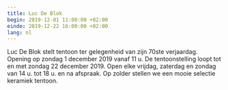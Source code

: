 ```yaml
---
title: Luc De Blok
begin: 2019-12-01 11:00:00 +02:00
einde: 2019-12-22 16:00:00 +02:00
lang: nl
---
```


Luc De Blok stelt tentoon ter gelegenheid van zijn 70ste verjaardag. 
Opening op zondag 1 december 2019 vanaf 11 u. 
De tentoonstelling loopt tot en met zondag 22 december 2019.
Open elke vrijdag, zaterdag en zondag van 14 u. tot 18 u. en na afspraak.
Op zolder stellen we een mooie selectie keramiek tentoon.
